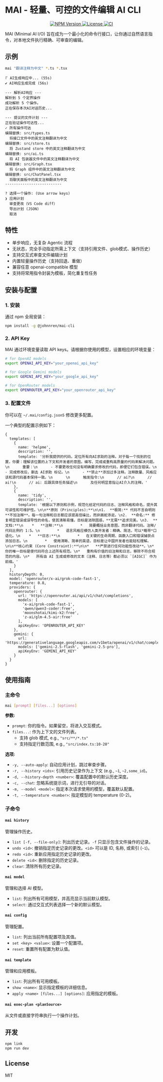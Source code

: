 # MAI - 轻量、可控的文件编辑 AI CLI

<p align="center">
  <a href="https://www.npmjs.com/package/@johnnren/mai-cli">
    <img src="https://img.shields.io/npm/v/@johnnren/mai-cli.svg" alt="NPM Version">
  </a>
  <a href="https://github.com/john-walks-slow/mai-cli/blob/main/LICENSE">
    <img src="https://img.shields.io/npm/l/@johnnren/mai-cli.svg" alt="License">
  </a>
  <a href="https://github.com/john-walks-slow/mai-cli/actions/workflows/publish.yml">
    <img src="https://github.com/john-walks-slow/mai-cli/actions/workflows/publish.yml/badge.svg" alt="CI">
  </a>
</p>

MAI (Minimal AI I/O) 旨在成为一个最小化的命令行接口，让你通过自然语言指令，对本地文件执行精确、可审查的编辑。

## 示例

```bash
mai "翻译注释为中文" *.ts *.tsx
```

```
⠏ AI生成响应中... (55s)
✔ AI响应生成完成 (56s)

--- 解析AI响应 ---
解析到 5 个定界操作
成功解析 5 个操作。
正在保存本次AI对话历史...

--- 提议的文件计划 ---
正在验证操作可达性...
✓ 所有操作可达
编辑替换: src/types.ts
  将接口文件中的英文注释翻译为中文
编辑替换: src/store.ts
  将 Zustand store 中的英文注释翻译为中文
编辑替换: src/ai.ts
  将 AI 包装器文件中的英文注释翻译为中文
编辑替换: src/Graph.tsx
  将 Graph 组件中的英文注释翻译为中文
编辑替换: src/ChatPanel.tsx
  将聊天面板中的英文注释翻译为中文
--------------------------

? 选择一个操作: (Use arrow keys)
❯ 应用计划
  审查更改（VS Code diff）
  导出计划 (JSON)
  取消
```

## 特性

- 单步响应，无复杂 Agentic 流程
- 无状态，完全手动指定所需上下文（支持引用文件、glob模式、操作历史）
- 支持交互式审查文件编辑计划
- 内置轻量操作历史（支持回退、重做）
- 兼容任意 openai-compatible 模型
- 支持将常用指令封装为模板，简化重复性任务

## 安装与配置

### 1. 安装

通过 npm 全局安装：

```bash
npm install -g @johnnren/mai-cli
```

### 2. API Key

MAI 通过环境变量读取 API keys。请根据你使用的模型，设置相应的环境变量：

```bash
# for OpenAI models
export OPENAI_API_KEY="your_openai_api_key"

# for Google Gemini models
export GEMINI_API_KEY="your_google_api_key"

# for OpenRouter models
export OPENROUTER_API_KEY="your_openrouter_api_key"
```

### 3. 配置文件

你可以在 `~/.mai/config.json5` 修改更多配置。

一个典型的配置示例如下：

```json5
{
  templates: [
    {
      name: 'helpme',
      description: '',
      template: '分析我提供的代码，定位所有向AI求助的注释。对于每一个找到的位置，你要：理解该位置的上下文和开发者的意图。编写、完成或重构高质量的代码来解决问题。\n      重要：\n      - 不要更改任何没有明确要求修改的代码，即便它们包含错误。\n      - 完成修改后，删去 AI求助 标记。\n      - **禁止**添加过多注释。注释数量、风格应该和源代码基本保持一致。\n      \n      触发指令:\n      // ai?\n      // ai!\n      // ai: 后跟具体任务描述\n      及任何明显意指让AI介入的注释。'
    },
    {
      name: 'tidy',
      description: '',
      template: '根据以下原则和示例，规范化给定代码的日志、注释风格和命名，提升其可读性和可维护性。\n\n**原则 (Principles):**\n\n1.  **极简:** 代码不言自明则**不加注释**。每一句注释和日志都应该提高信噪比，而非画蛇添足。\n2.  **命名:** 修复明显错误或误导性的命名，使其清晰易懂。目标是消除困惑，**无需**追求完美。\n3.  **文档:**\n    *   **注释:**\n        *   简要概括业务意图，而非翻译代码。注释/代码比例约 1:5。\n        *   语言风格应模仿人类开发者：精确、简洁，可以*略带*口语化。\n    *   **日志:**\n        *   在关键的生命周期、函数入口和错误捕获点添加日志。\n        *   使用清晰、简单的英语，目标是让中国开发者也能轻松理解。\n\n**核心约束 (Core Constraint):**\n\n*   **严禁进行任何功能性改动**。\n*   你的唯一目标是使代码符合上述所有规范。\n*   重构有价值的旧注释和日志，移除不符合规范的内容。\n*   所有由 AI 生成或修改的文本（注释、日志等）都必须以 `[AIGC]` 作为前缀。'
    }
  ],
  historyDepth: 0,
  model: 'openrouter/x-ai/grok-code-fast-1',
  temperature: 0.8,
  providers: {
    openrouter: {
      url: 'https://openrouter.ai/api/v1/chat/completions',
      models: [
        'x-ai/grok-code-fast-1',
        'qwen/qwen3-coder:free',
        'moonshotai/kimi-k2:free',
        'z-ai/glm-4.5-air:free'
      ],
      apiKeyEnv: 'OPENROUTER_API_KEY'
    },
    gemini: {
      url: 'https://generativelanguage.googleapis.com/v1beta/openai/v1/chat/completions',
      models: ['gemini-2.5-flash', 'gemini-2.5-pro'],
      apiKeyEnv: 'GEMINI_API_KEY'
    }
  }
}
```

## 使用指南

### 主命令

```bash
mai [prompt] [files...] [options]
```

**参数:**

- `prompt`: 你的指令。如果留空，将进入交互模式。
- `files...`: 作为上下文的文件列表。
  - 支持 glob 模式, e.g., `"src/**/*.ts"`
  - 支持指定行数范围, e.g., `"src/index.ts:10-20"`

**选项:**

- `-y, --auto-apply`: 自动应用计划，跳过审查步骤。
- `-r, --history <ids>`: 引用历史记录作为上下文 (e.g., `~1`, `~2,some_id`)。
- `-d, --history-depth <number>`: 覆盖配置中的默认历史深度。
- `-c, --chat`: 忽略系统提示词，进行无引导的对话。
- `-m, --model <model>`: 指定本次请求使用的模型，覆盖默认配置。
- `-t, --temperature <number>`: 指定模型的 temperature (0-2)。

### 子命令

#### `mai history`

管理操作历史。

- `list [-f, --file-only]`: 列出历史记录。`-f` 只显示包含文件操作的记录。
- `undo <id>`: 撤销指定历史记录的更改。`<id>` 可以是 ID, 名称, 或索引 (`~1`)。
- `redo <id>`: 重新应用指定历史记录的更改。
- `delete <id>`: 删除指定的历史记录。
- `clear`: 清除所有历史记录。

#### `mai model`

管理和选择 AI 模型。

- `list`: 列出所有可用模型，并高亮显示当前默认模型。
- `select`: 通过交互式列表选择一个新的默认模型。

#### `mai config`

管理配置。

- `list`: 列出当前所有配置项及其值。
- `set <key> <value>`: 设置一个配置项。
- `reset`: 重置所有配置为默认值。

#### `mai template`

管理和应用模板。

- `list`: 列出所有可用模板。
- `show <name>`: 显示指定模板的详细信息。
- `apply <name> [files...] [options]`: 应用指定的模板。

#### `mai exec-plan <planSource>`

从文件或直接字符串执行一个操作计划。

## 开发

```bash
npm link
npm run dev
```

## License

MIT
